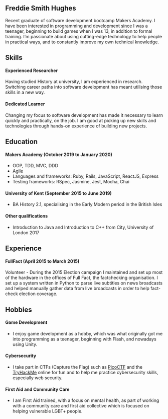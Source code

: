 ## Freddie Smith Hughes

Recent graduate of software development bootcamp Makers Academy. I have been interested in programming and
development since I was a teenager, beginning to build games when I was 13, in addition to formal training. I’m passionate
about using cutting-edge technology to help people in practical ways, and to constantly improve my own technical knowledge.

## Skills

#### Experienced Researcher
Having studied History at university, I am experienced in research. Switching career paths into software development has meant
utilising those skills in a new way.

#### Dedicated Learner
Changing my focus to software development has made it necessary to learn quickly and practically, on the job. I am good at
picking up new skills and technologies through hands-on experience of building new projects.

## Education

#### Makers Academy (October 2019 to January 2020)

- OOP, TDD, MVC, DDD
- Agile
- Languages and frameworks: Ruby, Rails, JavaScript, ReactJS, Express
- Testing frameworks: RSpec, Jasmine, Jest, Mocha, Chai

#### University of Kent (September 2015 to June 2019)

- BA History 2.1, specialising in the Early Modern period in the British Isles

#### Other qualifications

- Introduction to Java and Introduction to C++ from City, University of London 2017

## Experience

#### FullFact (April 2015 to March 2015) 

Volunteer - During the 2015 Election campaign I maintained and set up most of the hardware in the offices of Full Fact, the factchecking organisation. I set up a system written in Python to parse live subtitles on news broadcasts and helped manually
gather data from live broadcasts in order to help fact-check election coverage.

## Hobbies

#### Game Development
- I enjoy game development as a hobby, which was what originally got me into programming as a teenager, beginning with Flash, and nowadays using Unity.

#### Cybersecurity
- I take part in CTFs (Capture the Flag) such as [PicoCTF](https://picoctf.com/) and the [TryHackMe](https://tryhackme.com/) online for fun and to help me practice cybersecurity skills, especially web security.

#### First Aid and Community Care
- I am First Aid trained, with a focus on mental health, as part of working with a community care and first aid collective which is focused on helping vulnerable LGBT+ people.
